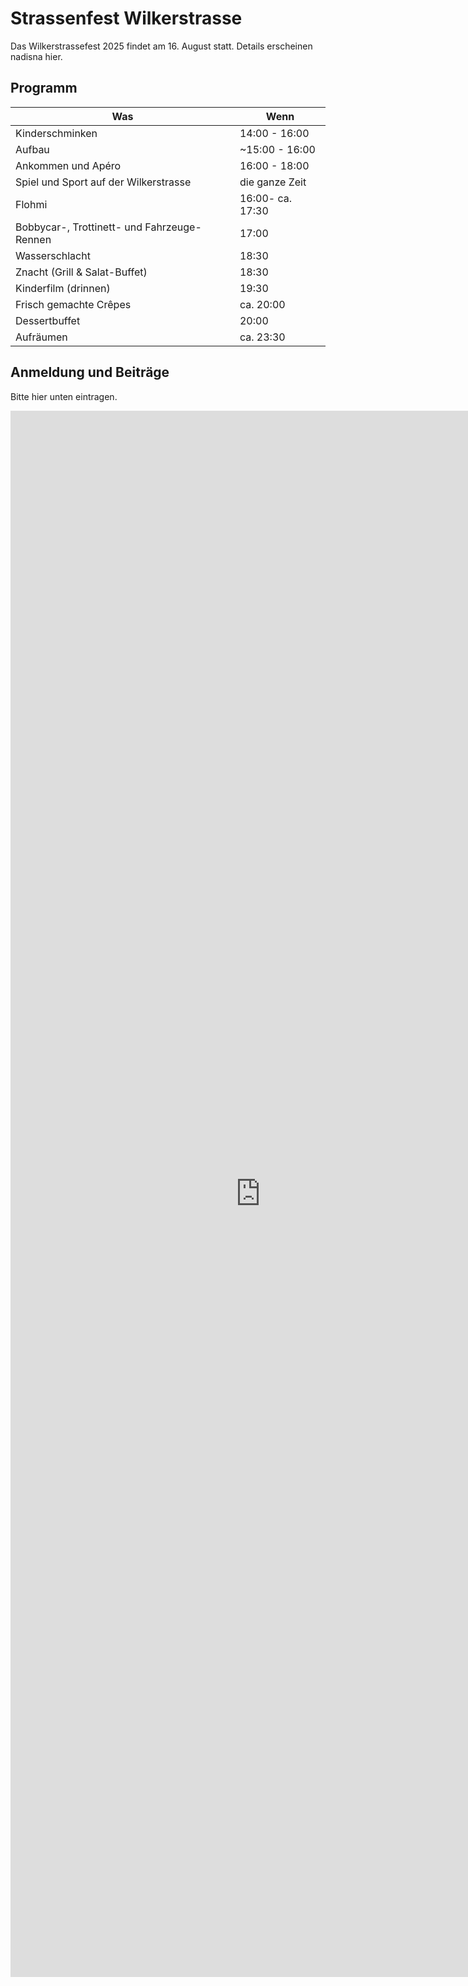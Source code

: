 # Strassenfest Wilkerstrasse

Das Wilkerstrassefest 2025 findet am 16. August statt.
Details erscheinen nadisna hier.

## Programm

| Was                                         | Wenn                 |
|---------------------------------------------|----------------------|
| Kinderschminken                             | 14:00 - 16:00        |
| Aufbau                                      | ~15:00 - 16:00       |
| Ankommen und Apéro                          | 16:00 - 18:00        |
| Spiel und Sport auf der Wilkerstrasse       | die ganze Zeit       |
| Flohmi                                      | 16:00- ca. 17:30     |
| Bobbycar-, Trottinett- und Fahrzeuge-Rennen | 17:00                |
| Wasserschlacht                              | 18:30                |
| Znacht (Grill & Salat-Buffet)               | 18:30                |
| Kinderfilm (drinnen)                        | 19:30                |
| Frisch gemachte Crêpes                      | ca. 20:00            |
| Dessertbuffet                               | 20:00                |
| Aufräumen                                   | ca. 23:30            |

## Anmeldung und Beiträge

Bitte hier unten eintragen.

<iframe src="https://docs.google.com/forms/d/e/1FAIpQLSfzXNL7lqKhPBdIhRUW13hTf97_g0bgl6unWWic6UU5auPImQ/viewform?embedded=true"
	width="800"
	height="2506"
	frameborder="0"
	marginheight="0"
	marginwidth="0">Loading…</iframe>
	
<!--
<div id="rnw-solution-embed-vbrwm" style="width: 100%; margin: 0 auto; max-width: 580px;"></div>
<script type="module">
  import {SolutionEmbed} from "https://cdn.jsdelivr.net/npm/@raisenow/solution-embed@1/dist/index.js"
  SolutionEmbed.render("#rnw-solution-embed-vbrwm", {
    "url": "https://pay.raisenow.io/vbrwm",
  })
</script>
-->
